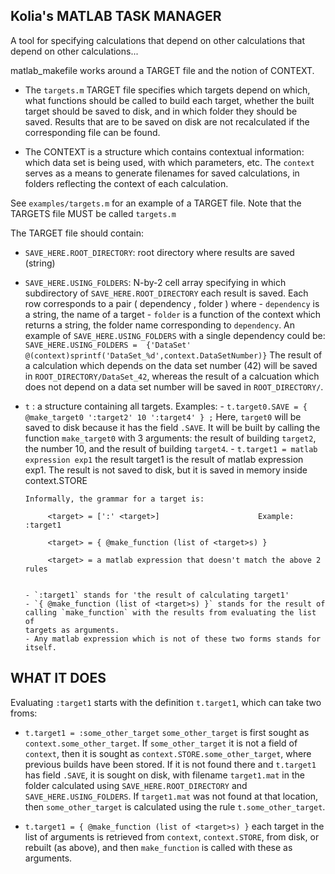 Kolia's MATLAB TASK MANAGER
---------------------------

A tool for specifying calculations that depend on other calculations that
depend on other calculations...

matlab_makefile works around a  TARGET  file and the notion of CONTEXT.  
- The `targets.m` TARGET file specifies which targets depend on which,
what functions should be called to build each target, whether the
built target should be saved to disk, and in which folder they
should be saved. Results that are to be saved on disk are not
recalculated if the corresponding file can be found.

- The CONTEXT is a structure which contains contextual information:
which data set is being used, with which parameters, etc. The
`context` serves as a means to generate filenames for saved
calculations, in folders reflecting the context of each calculation.

See `examples/targets.m` for an example of a TARGET file. Note that
the TARGETS file MUST be called `targets.m`



The TARGET file should contain:

- `SAVE_HERE.ROOT_DIRECTORY`: root directory where results are saved (string)

- `SAVE_HERE.USING_FOLDERS`: N-by-2 cell array specifying in which
      subdirectory of `SAVE_HERE.ROOT_DIRECTORY` each result is saved.
      Each row corresponds to a pair  ( dependency , folder ) where
      - `dependency` is a string, the name of a target
      - `folder` is a function of the context which returns a string, the
         folder name corresponding to `dependency`.
      An example of `SAVE_HERE.USING_FOLDERS` with a single dependency
      could be:
      `SAVE_HERE.USING_FOLDERS = 
          {'DataSet'  @(context)sprintf('DataSet_%d',context.DataSetNumber)}`
      The result of a calculation which depends on the data set number (42)
      will be saved in `ROOT_DIRECTORY/DataSet_42`, whereas the result of a
      calcuation which does not depend on a data set number will be saved
      in `ROOT_DIRECTORY/`.

- `t` :  a structure containing all targets. Examples:
      - `t.target0.SAVE = { @make_target0 ':target2' 10 ':target4' } ;`
          Here, `target0` will be saved to disk because it has the field 
		  `.SAVE`. It will be built by
          calling the function `make_target0` with 3 arguments: the
          result of building `target2`, the number 10, and the result
          of building `target4`.
      - `t.target1 = matlab expression exp1`
          the result target1 is the result of matlab expression exp1. The
          result is not saved to disk, but it is saved in memory inside
          context.STORE

      Informally, the grammar for a target is:

           <target> = [':' <target>]                      Example: :target1

           <target> = { @make_function (list of <target>s) }

           <target> = a matlab expression that doesn't match the above 2 rules


      - `:target1` stands for 'the result of calculating target1'
      - `{ @make_function (list of <target>s) }` stands for the result of
      calling `make_function` with the results from evaluating the list of
      targets as arguments.
      - Any matlab expression which is not of these two forms stands for
      itself.



WHAT IT DOES
------------

  Evaluating `:target1` starts with the definition `t.target1`, which can 
  take two froms:

- `t.target1 = :some_other_target`
  `some_other_target` is first sought as `context.some_other_target`. 
  If `some_other_target` it is not a field of `context`, then
  it is sought as `context.STORE.some_other_target`, where previous builds
  have been stored. If it is not found there and `t.target1` has field
  `.SAVE`, it is sought on disk, with filename `target1.mat` in
  the folder calculated using `SAVE_HERE.ROOT_DIRECTORY` and
  `SAVE_HERE.USING_FOLDERS`. If `target1.mat` was not found at that
  location, then `some_other_target` is calculated using the rule
  `t.some_other_target`.

- `t.target1 = { @make_function (list of <target>s) }`
  each target in the list of arguments is retrieved from `context`,
  `context.STORE`, from disk, or rebuilt (as above), and then
  `make_function` is called with these as arguments.

